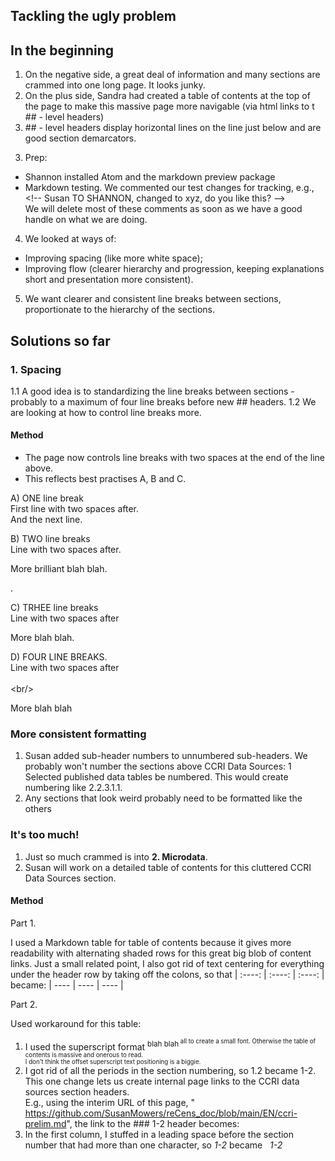 ## Tackling the ugly problem

## In the beginning
1. On the negative side, a great deal of information and many sections are crammed into one long page. It looks junky. 
2. On the plus side, Sandra had created a table of contents at the top of the page to make this massive page more navigable (via html links to t ## - level headers) 
3. \## - level headers display horizontal lines on the line just below and are good section demarcators.  
<!-- the backslash before ## in the line above let's you to sneak in text that Markdown knows as a format tag -->
3. Prep:
- Shannon installed Atom and the markdown preview package
- Markdown testing.  We commented our test changes for tracking, e.g., \<!-- Susan TO SHANNON, changed to xyz, do you like this? -->    
We will delete most of these comments as soon as we have a good handle on what we are doing.
4. We looked at ways of: 
- Improving spacing (like more white space);
- Improving flow (clearer hierarchy and progression, keeping explanations short and presentation more consistent). 
5. We want clearer and consistent line breaks between sections, proportionate to the hierarchy of the sections. 

## Solutions so far
### 1. Spacing
1.1 A good idea is to standardizing the line breaks between sections - probably to a maximum of four line breaks before new ## headers. 
1.2 We are looking at how to control line breaks more.
#### Method
- The page now controls line breaks with two spaces at the end of the line above.  
- This reflects best practises A, B and C.  

A) ONE line break    
First line with two spaces after.     
And the next line. 
<!-- One line break -->
 
B) TWO line breaks  
Line with two spaces after.     

More brilliant blah blah.  
<!-- Two line breaks -  the two spaces in the first line may be optional in this case, but not sure -->. 
C) TRHEE line breaks  
Line with two spaces after   


More blah blah. 
<!-- Three line breaks - needs the two spaces in the first line -->

D) FOUR LINE BREAKS.   
Line with two spaces after     
<br/>\<br/>


More blah blah
<!-- Four line breaks - needs the two spaces in the first line  -->

### More consistent formatting 
1. Susan added sub-header numbers to unnumbered sub-headers.  We probably won't number the sections above CCRI Data Sources: 1 Selected published data tables be numbered.  This would create numbering like 2.2.3.1.1.
2. Any sections that look weird probably need to be formatted like the others

### It's too much!
1. Just so much crammed is into **2. Microdata**.  
2. Susan will work on a detailed table of contents for this cluttered CCRI Data Sources section.

#### Method

Part 1. 

I used a Markdown table for table of contents because it gives more readability with alternating shaded rows for this great big blob of content links.
Just a small related point, I also got rid of text centering for everything under the header row by taking off the colons, so that
| :----: | :----: | :----: |
became:
| ---- | ---- | ---- |

Part 2.

Used workaround for this table:
1. I used the superscript format <sup>blah blah<sup/> all to create a small font.  Otherwise the table of contents is massive and onerous to read.    
I don't think the offset superscript text positioning is a biggie.  
2. I got rid of all the periods in the section numbering, so 1.2 became 1-2.   
This one change lets us create internal page links to the CCRI data sources section headers.    
E.g., using the interim URL of this page, " https://github.com/SusanMowers/reCens_doc/blob/main/EN/ccri-prelim.md", the link to the ### 1-2  header becomes: 
4. In the first column, I stuffed in a leading space before the section number that had more than one character, so *1-2* became *&nbsp; 1-2*
